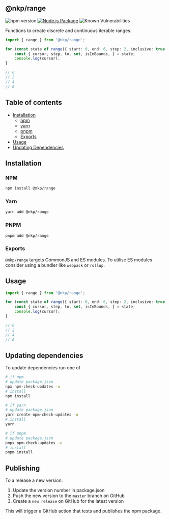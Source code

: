 ## @nkp/range

![npm version](https://badge.fury.io/js/%40nkp%2Frange.svg)
[![Node.js Package](https://github.com/NickKelly1/range/actions/workflows/release.yml/badge.svg)](https://github.com/NickKelly1/nkp-range/actions/workflows/release.yml)
![Known Vulnerabilities](https://snyk.io/test/github/NickKelly1/nkp-range/badge.svg)

Functions to create discrete and continuous iterable ranges.

```ts
import { range } from '@nkp/range';

for (const state of range({ start: 0, end: 6, step: 2, inclusive: true })) {
    const { cursor, step, to, set, isInBounds, } = state;
    console.log(cursor);
}

// 0
// 2
// 4
// 6
```

## Table of contents

- [Installation](#installation)
  - [npm](#npm)
  - [yarn](#yarn)
  - [pnpm](#pnpm)
  - [Exports](#exports)
- [Usage](#usage)
- [Updating Dependencies](#updating-dependencies)

## Installation

### NPM

```sh
npm install @nkp/range
```

### Yarn

```sh
yarn add @nkp/range
```

### PNPM

```sh
pnpm add @nkp/range
```

### Exports

`@nkp/range` targets CommonJS and ES modules. To utilise ES modules consider using a bundler like `webpack` or `rollup`.

## Usage


```ts
import { range } from '@nkp/range';

for (const state of range({ start: 0, end: 6, step: 2, inclusive: true })) {
    const { cursor, step, to, set, isInBounds, } = state;
    console.log(cursor);
}

// 0
// 2
// 4
// 6
```

## Updating dependencies

To update dependencies run one of

```sh
# if npm
# update package.json
npx npm-check-updates -u
# install
npm install

# if yarn
# update package.json
yarn create npm-check-updates -u
# install
yarn

# if pnpm
# update package.json
pnpx npm-check-updates -u
# install
pnpm install
```

## Publishing

To a release a new version:

1. Update the version number in package.json
2. Push the new version to the `master` branch on GitHub
3. Create a `new release` on GitHub for the latest version

This will trigger a GitHub action that tests and publishes the npm package.
